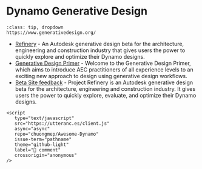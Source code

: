 # Dynamo Generative Design
```{admonition} Generative Design Primer
:class: tip, dropdown
https://www.generativedesign.org/
```

- [Refinery](https://www.autodesk.com/campaigns/refinery-beta) - An Autodesk generative design beta for the architecture, engineering and construction industry that gives users the power to quickly explore and optimize their Dynamo designs.
- [Generative Design Primer](https://www.generativedesign.org/) - Welcome to the Generative Design Primer, which aims to introduce AEC practitioners of all experience levels to an exciting new approach to design using generative design workflows.
- [Beta Site feedback](https://feedback.autodesk.com/key/RefineryLanding) - Project Refinery is an Autodesk generative design beta for the architecture, engineering and construction industry. It gives users the power to quickly explore, evaluate, and optimize their Dynamo designs. 

```{raw} html
<script
   type="text/javascript"
   src="https://utteranc.es/client.js"
   async="async"
   repo="chuongmep/Awesome-Dynamo"
   issue-term="pathname"
   theme="github-light"
   label="💬 comment"
   crossorigin="anonymous"
/>
```